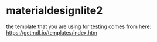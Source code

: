 # materialdesignlite2
the template that you are using for testing comes from here: https://getmdl.io/templates/index.htm
